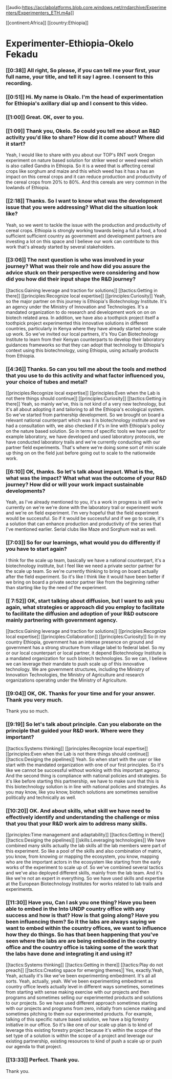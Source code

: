 [[audio:https://acclabplatforms.blob.core.windows.net/rndarchive/Experimenters/Experimenters_ETH.m4a]]

[[continent:Africa]]
[[country:Ethiopia]]

# Experimenter\-Ethiopia\-Okelo Fekadu

### [[0:38]] All right, So please, if you can tell me your first, your full name, your title, and tell it say I agree\. I consent to this recording\.

### [[0:51]] Hi\. My name is Okalo\. I'm the head of experimentation for Ethiopia's axillary dial up and I consent to this video\.

### [[1:00]] Great\. OK, over to you\.

### [[1:09]] Thank you, Okelo\. So could you tell me about an R&D activity you'd like to share? How did it come about? Where did it start?

Yeah, I would like to share with you about our TOP's RNT work Oregon experiment on nature based solution for striker weed or weed weed which is also called Gandra in Ethiopia\. So it is a weed that is affecting cereal crops like sorghum and maize and this which weed has it has a has an impact on this cereal crops and it can reduce production and productivity of the cereal crops from 20% to 80%\. And this cereals are very common in the lowlands of Ethiopia\.

### [[2:18]] Thanks\. So I want to know what was the development issue that you were addressing? What did the situation look like?

Yeah, so we went to tackle the issue with the production and productivity of cereal crops\. Ethiopia is strongly working towards being a full a food, a food sufficient sufficient country as government and development partners are investing a lot on this space and I believe our work can contribute to this work that's already started by several stakeholders\.

### [[3:06]] The next question is who was involved in your journey? What was their role and how did you assure the advice stuck on their perspective were considering and how did you how did their input shape the R&D journey?

[[tactics:Gaining leverage and traction for solutions]]
[[tactics:Getting in there]]
[[principles:Recognize local expertise]]
[[principles:Curiosity]]
Yeah, so the major partner on this journey is Ethiopia's Biotechnology Institute\. It's an agency under the Ministry of Innovation and Technologies\. It's a mandated organization to do research and development work on on on biotech related area\. In addition, we have also a toothpick project itself a toothpick project experimented this innovative solutions in different countries, particularly in Kenya where they have already started some scale up work\. So we've invited our local partners, it's You Can Biotechnology Institute to learn from their Kenyan counterparts to develop their laboratory guidances frameworks so that they can adopt that technology to Ethiopia's context using this biotechnology, using Ethiopia, using actually products from Ethiopia\.


### [[4:36]] Thanks\. So can you tell me about the tools and method that you use to do this activity and what factor influenced you, your choice of tubes and metal?

[[principles:Recognize local expertise]]
[[principles:Even when the Lab is not there things should continue]]
[[principles:Curiosity]]
[[tactics:Getting in there]]
Yeah, so mainly we've, this is not kind of a very new technology, but it's all about adopting it and tailoring to all the Ethiopia's ecological system\. So we've started from partnership development\. So we brought on board a relevant national counterpart which was it is biotechnology institute and we had a consultation with, we also checked if it's in line with Ethiopia's policy on the nature based solution\. So in terms of specific tools we have used for example laboratory, we have developed and used laboratory protocols, we have conducted laboratory trails and we're currently conducting with our partner field experiments\. That's where we're doing some sort of mini scale up thing on on the field just before going out to scale to the nationwide work\.


### [[6:10]] OK, thanks\. So let's talk about impact\. What is the, what was the impact? What what was the outcome of your R&D journey? How did or will your work impact sustainable developments?

Yeah, as I've already mentioned to you, it's a work in progress is still we're currently on we're we're done with the laboratory trail or experiment work and we're on field experiment\. I'm very hopeful that the field experiment would be successful\. So if it would be successful and if we go to scale, it's a solution that can enhance production and productivity of the series that I've mentioned earlier\. Serial clubs like Maze and Sorghum wait as well\.

### [[7:03]] So for our learnings, what would you do differently if you have to start again?

I think for the scale up team, basically we have a national counterpart, it's a biotechnology institute, but I feel like we need a private sector partner for the scale up team\. So we're currently thinking to bring on board actually after the field experiment\. So it's like I think like it would have been better if we bring on board a private sector partner like from the beginning rather than starting like by the need of the experiment\.

### [[ 7:52]]  OK, start talking about diffusion, but I want to ask you again, what strategies or approach did you employ to facilitate to facilitate the diffusion and adoption of your R&D outscore mainly partnering with government agency\.

[[tactics:Gaining leverage and traction for solutions]]
[[principles:Recognize local expertise]]
[[principles:Collaboration]]
[[principles:Curiosity]]
So in my country Ethiopia, government has an intense presence on ground and government has a strong structure from village label to federal label\. So my or our local counterpart or local partner, it depend Biotechnology Institute is a mandated organization for such biotech technologies\. So we can, I believe we can leverage their mandate to push scale up of this innovative technology\. We are government structures, including the Ministry of Innovation Technologies, the Ministry of Agriculture and research organizations operating under the Ministry of Agriculture\.


### [[9:04]] OK, OK\. Thanks for your time and for your answer\. Thank you very much\.

Thank you so much\.

### [[9:19]] So let's talk about principle\. Can you elaborate on the principle that guided your R&D work\. Where were they important?

[[tactics:Systems thinking]]
[[principles:Recognize local expertise]]
[[principles:Even when the Lab is not there things should continue]]
[[tactics:Desiging the pipelines]]
Yeah\. So when start with the user or like start with the mandated organization with one of our first principles\. So it's like we cannot be successful without working with this important agency\. And the second thing is compliance with national policies and strategies\. So it's like before starting this partnership, we have to make sure that this is this biotechnology solution is in line with national policies and strategies\. As you may know, like you know, biotech solutions are sometimes sensitive politically and technically as well\.


### [[10:20]] OK\. And about skills, what skill we have need to effectively identify and understanding the challenge or miss that you that your R&D work aim to address many skills\.

[[principles:Time management and adaptability]]
[[tactics:Getting in there]]
[[tactics:Desiging the pipelines]]
[[skills:Leveraging technologies]]
We have combined many skills actually the lab skills all the lab members were part of this experiment\. So like a pool of the skills and also combination of matrix, you know, from knowing or mapping the ecosystem, you know, mapping who are the important actors in the ecosystem like starting from the early works of the experiment to scale up of\. So we've combined several tactics and we've also deployed different skills, mainly from the lab team\. And it's like we're not an expert in everything\. So we have used skills and expertise at the European Biotechnology Institutes for works related to lab trails and experiments\.


### [[11:30]] Have you, Can I ask you one thing? Have you been able to embed in the Into UNDP country office with any success and how is that? How is that going along? Have you been influencing them? So it the labs are always saying we want to embed within the country offices, we want to influence how they do things\. So has that been happening that you've seen where the labs are are being embedded in the country office and the country office is taking some of the work that the labs have done and integrating it and using it?

[[tactics:Systems thinking]]
[[tactics:Getting in there]]
[[tactics:Play do not preach]]
[[tactics:Creating space for emerging themes]]
Yes, exactly\.Yeah, Yeah, actually it's like we've been experimenting embedment\. It's all all sorts\. Yeah, actually, yeah\. We've been experimenting embedment as country office levels actually level in different ways sometimes, sometimes from starting with sense making exercise with our projects and then programs and sometimes selling our experimented products and solutions to our projects\. So we have used different approach sometimes starting with our projects and programs from zero, initially from science making and sometimes pitching to them our experimented products\. For example, talking of this specific nature based solution, we have a big forestry initiative in our office\. So it's like one of our scale up plan is to kind of leverage this existing forestry project because it's within the scope of the set type of a solution is within the scope of a project and leverage our existing partnership, existing resources to kind of push a scale up or push our agenda to that project\.


### [[13:33]] Perfect\. Thank you\.

Thank you\.

